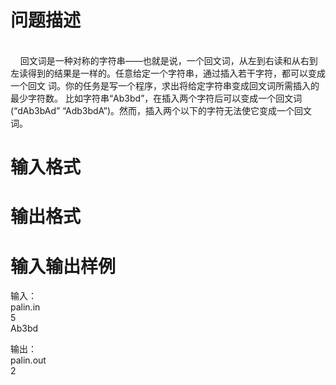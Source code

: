 

# 问题描述

<br/>
    回文词是一种对称的字符串——也就是说，一个回文词，从左到右读和从右到 左读得到的结果是一样的。任意给定一个字符串，通过插入若干字符，都可以变成一个回文 词。你的任务是写一个程序，求出将给定字符串变成回文词所需插入的最少字符数。 比如字符串“Ab3bd”，在插入两个字符后可以变成一个回文词(“dAb3bAd” “Adb3bdA”)。然而，插入两个以下的字符无法使它变成一个回文词。
</p>

# 输入格式



# 输出格式



# 输入输出样例

输入： <br/>
palin.in<br/>
5<br/>
Ab3bd
</p>
<p>
输出：<br/>
palin.out<br/>
2
</p>
